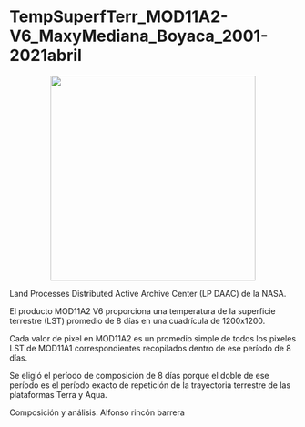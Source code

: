 # TempSuperfTerr_MOD11A2-V6_MaxyMediana_Boyaca_2001-2021abril

<p align="center">
  <img width="360" src="/TempMaxima/Animacion_Gif/2001-2021abr_ZonaByca_TempMaxima_Modis.gif">
</p>

Land Processes Distributed Active Archive Center (LP DAAC) de la NASA.

El producto MOD11A2 V6 proporciona una temperatura de la superficie terrestre (LST) promedio de 8 días en una cuadrícula de 1200x1200. 

Cada valor de pixel en MOD11A2 es un promedio simple de todos los pixeles LST de MOD11A1 correspondientes recopilados dentro de ese período de 8 días.

Se eligió el período de composición de 8 días porque el doble de ese período es el período exacto de repetición de la trayectoria terrestre de las plataformas Terra y Aqua.

Composición y análisis:
Alfonso rincón barrera
